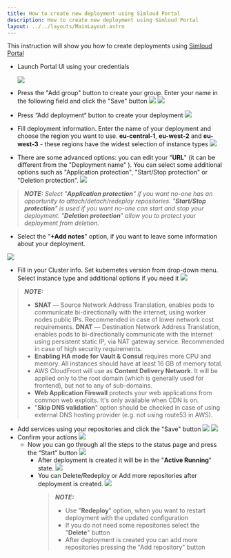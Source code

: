 ```yaml
---
title: How to create new deployment using Simloud Portal
description: How to create new deployment using Simloud Portal
layout: ../../layouts/MainLayout.astro
---
```




This instruction will show you how to create deployments using [Simloud Portal](https://portal.simloud.com:) 
- Launch Portal UI using your credentials

  ![](/img/create-deployment/1.png)
- Press the "Add group" button to create your group. Enter your name in the following field and click the "Save" button
  ![](/img/create-deployment/2.png)
  ![](/img/create-deployment/3.png)
- Press “Add deployment“ button to create your deployment
  ![](/img/create-deployment/4.png)
- Fill deployment information. Enter the name of your deployment and choose the region you want to use. **eu-central-1**, **eu-west-2** and **eu-west-3** - these regions have the widest selection of instance types
  ![](/img/create-deployment/5.png)
- There are some advanced options: you can edit your "**URL**" (it can be different from the "Deployment name" ). You can select some additional options such as "Application protection", "Start/Stop protection" or "Deletion protection". 
  ![](/img/create-deployment/11.png)
> **_NOTE:_**  _Select "**Application protection**" if you want no-one has an opportunity to  attach/detach/redeploy repositories. "**Start/Stop protection**" is used if you want no-one can start and stop your deployment. "**Deletion protection**" allow you to protect your deployment from deletion._ 
  - Select the "**+Add notes**" option, if you want to leave some information about your deployment.

  ![](/img/create-deployment/12.png)
- Fill in your Cluster info. Set kubernetes version from drop-down menu. Select instance type and additional options if you need it
  ![](/img/create-deployment/6.png)
> **_NOTE:_** 
> - **SNAT** — Source Network Address Translation, enables pods to communicate bi-directionally with the internet, using worker nodes public IPs. Recommended in case of lower network cost requirements.
**DNAT** — Destination Network Address Translation, enables pods to bi-directionally communicate with the internet using persistent static IP, via NAT gateway service. Recommended in case of high security requirements. 
> - **Enabling HA mode for Vault & Consul** requires more CPU and memory. All instances should have at least 16 GB of memory total.
> - AWS CloudFront will use as **Content Delivery Network**. It will be applied only to the root domain (which is generally used for frontend), but not to any of sub-domains.
> - **Web Application Firewall** protects your web applications from common web exploits. It's only available when CDN is on.
> - "**Skip DNS validation**" option should be checked in case of using external DNS hosting provider (e.g. not using route53 in AWS).
- Add services using your repositories and click the "Save" button
  ![](/img/create-deployment/7.png)
  ![](/img/create-deployment/8.png)
- Confirm your actions
  ![](/img/create-deployment/9.png)
  - Now you can go through all the steps to the status page and press the “Start” button
  ![](/img/create-deployment/10.png)
    - After deployment is created it will be in the "**Active Running**" state.
  ![](/img/create-deployment/14.png)
    - You can Delete/Redeploy or Add more repositories after deployment is created.
  ![](/img/create-deployment/13.png)
       >   **_NOTE:_**
       >    - Use "**Redeploy**" option, when you want to restart deployment with the updated configuration
       >    - If you do not need some repositories select the "**Delete**" button
       >    -  After deployment is created you can add more repositories pressing the "Add repository" button
  
#